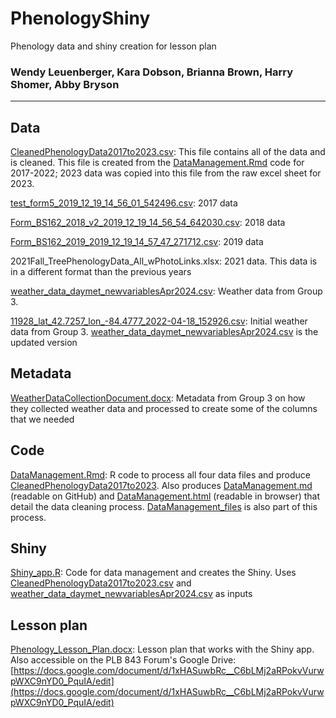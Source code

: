 # PhenologyShiny
Phenology data and shiny creation for lesson plan

### Wendy Leuenberger, Kara Dobson, Brianna Brown, Harry Shomer, Abby Bryson

------

## Data

[CleanedPhenologyData2017to2023.csv](CleanedPhenologyData2017to2023.csv): This file contains all of the data and is cleaned. This file is created from the [DataManagement.Rmd](DataManagement.Rmd) code for 2017-2022; 2023 data was copied into this file from the raw excel sheet for 2023.

[test_form5_2019_12_19_14_56_01_542496.csv](test_form5_2019_12_19_14_56_01_542496.csv): 2017 data

[Form_BS162_2018_v2_2019_12_19_14_56_54_642030.csv](Form_BS162_2018_v2_2019_12_19_14_56_54_642030.csv): 2018 data

[Form_BS162_2019_2019_12_19_14_57_47_271712.csv](Form_BS162_2019_2019_12_19_14_57_47_271712.csv): 2019 data

2021Fall_TreePhenologyData_All_wPhotoLinks.xlsx: 2021 data. This data is in a different format than the previous years

[weather_data_daymet_newvariablesApr2024.csv](weather_data_daymet_newvariablesApr2024.csv): Weather data from Group 3.

[11928_lat_42.7257_lon_-84.4777_2022-04-18_152926.csv](11928_lat_42.7257_lon_-84.4777_2022-04-18_152926.csv): Initial weather data from Group 3. [weather_data_daymet_newvariablesApr2024.csv](weather_data_daymet_newvariablesApr2024.csv) is the updated version

## Metadata

[WeatherDataCollectionDocument.docx](WeatherDataCollectionDocument.docx): Metadata from Group 3 on how they collected weather data and processed to create some of the columns that we needed

## Code

[DataManagement.Rmd](DataManagement.Rmd): R code to process all four data files and produce [CleanedPhenologyData2017to2023](CleanedPhenologyData2017to2023.csv). Also produces [DataManagement.md](DataManagement.md) (readable on GitHub) and [DataManagement.html](DataManagement.html) (readable in browser) that detail the data cleaning process. [DataManagement_files](DataManagement_files) is also part of this process.

## Shiny

[Shiny_app.R](Shiny_app.R): Code for data management and creates the Shiny. Uses [CleanedPhenologyData2017to2023.csv](CleanedPhenologyData2017to2023.csv) and [weather_data_daymet_newvariablesApr2024.csv](weather_data_daymet_newvariablesApr2024.csv) as inputs

## Lesson plan

[Phenology_Lesson_Plan.docx](Phenology_Lesson_Plan.docx): Lesson plan that works with the Shiny app. Also accessible on the PLB 843 Forum's Google Drive: [https://docs.google.com/document/d/1xHASuwbRc__C6bLMj2aRPokvVurwpWXC9nYD0_PquIA/edit](https://docs.google.com/document/d/1xHASuwbRc__C6bLMj2aRPokvVurwpWXC9nYD0_PquIA/edit)
